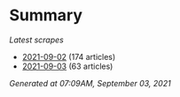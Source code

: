 # Summary
*Latest scrapes*
* [2021-09-02](https://github.com/nuuuwan/news_lk/blob/data/news_lk.2021-09-02.json) (174 articles)
* [2021-09-03](https://github.com/nuuuwan/news_lk/blob/data/news_lk.2021-09-03.json) (63 articles)

*Generated at 07:09AM, September 03, 2021*